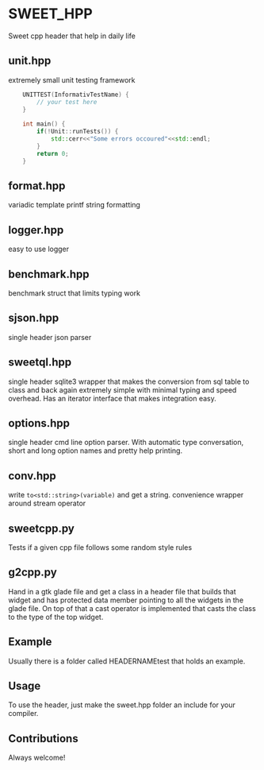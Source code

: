 SWEET_HPP
=========

Sweet cpp header that help in daily life

unit.hpp
--------
 extremely small unit testing framework 

```C++
    UNITTEST(InformativTestName) {
    	// your test here
    }
    
    int main() {
    	if(!Unit::runTests()) {
    		std::cerr<<"Some errors occoured"<<std::endl;
    	}
    	return 0;
    }
```

 format.hpp
------------

 variadic template printf string formatting 

logger.hpp 
------------ 

easy to use logger

benchmark.hpp
---------

benchmark struct that limits typing work

sjson.hpp
---------

single header json parser

sweetql.hpp
---------

single header sqlite3 wrapper that makes the conversion from sql table to
class and back again extremely simple with minimal typing and speed overhead.
Has an iterator interface that makes integration easy.

options.hpp
---------

single header cmd line option parser. With automatic type conversation, short
and long option names and pretty help printing.

conv.hpp
---------

write `to<std::string>(variable)` and get a string. convenience wrapper around
stream operator

sweetcpp.py
---------

Tests if a given cpp file follows some random style rules

g2cpp.py
---------

Hand in a gtk glade file and get a class in a header file that builds that
widget and has protected data member pointing to all the widgets in the glade
file. On top of that a cast operator is implemented that casts the class to
the type of the top widget. 


Example
------
Usually there is a folder called HEADERNAMEtest that holds an example. 

Usage
-----
To use the header, just make the sweet.hpp folder an include for your compiler.

Contributions
--------
Always welcome!
